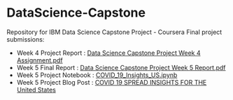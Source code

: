 # DataScience-Capstone
Repository for IBM Data Science Capstone Project - Coursera
Final project submissions:
* Week 4 Project Report : [Data Science Capstone Project Week 4 Assignment.pdf](https://github.com/rajesh1980/DataScience-Capstone/blob/master/Data%20Science%20Capstone%20Project%20Week%204%20Assignment.pdf)
* Week 5 Final Report : [Data Science Capstone Project Week 5 Report.pdf](https://github.com/rajesh1980/DataScience-Capstone/blob/master/Data%20Science%20Capstone%20Project%20Week%205%20Report.pdf)
* Week 5 Project Notebook : [COVID_19_Insights_US.ipynb](https://nbviewer.jupyter.org/github/rajesh1980/DataScience-Capstone/blob/master/COVID_19_Insights_US.ipynb)
* Week 5 Project Blog Post : [COVID 19 SPREAD INSIGHTS FOR THE United States](https://www.linkedin.com/pulse/covid-19-spread-insights-united-states-rajesh-ramachandran/?published=t)
